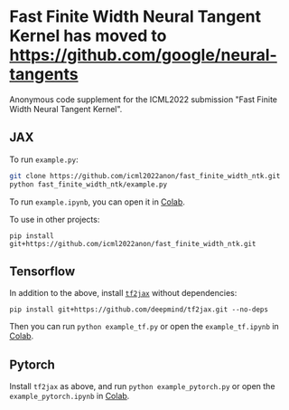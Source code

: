 # Fast Finite Width Neural Tangent Kernel has moved to https://github.com/google/neural-tangents
Anonymous code supplement for the ICML2022 submission "Fast Finite Width Neural Tangent Kernel". 

## JAX

To run `example.py`:
```bash
git clone https://github.com/icml2022anon/fast_finite_width_ntk.git 
python fast_finite_width_ntk/example.py
```

To run `example.ipynb`, you can open it in [Colab](https://colab.research.google.com/github/icml2022anon/fast_finite_width_ntk/blob/main/example.ipynb).

To use in other projects:
```commandline
pip install git+https://github.com/icml2022anon/fast_finite_width_ntk.git
```

## Tensorflow

In addition to the above, install [`tf2jax`](https://github.com/deepmind/tf2jax) without dependencies:
```commandline
pip install git+https://github.com/deepmind/tf2jax.git --no-deps
```

Then you can run `python example_tf.py` or open the `example_tf.ipynb` in [Colab](https://colab.research.google.com/github/icml2022anon/fast_finite_width_ntk/blob/main/example_tf.ipynb).

## Pytorch

Install `tf2jax` as above, and run `python example_pytorch.py` or open the `example_pytorch.ipynb` in [Colab](https://colab.research.google.com/github/icml2022anon/fast_finite_width_ntk/blob/main/example_pytorch.ipynb).
